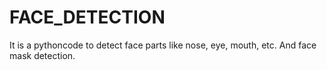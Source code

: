 # FACE_DETECTION
It is a pythoncode to detect face parts like nose, eye, mouth, etc. And face mask detection.
